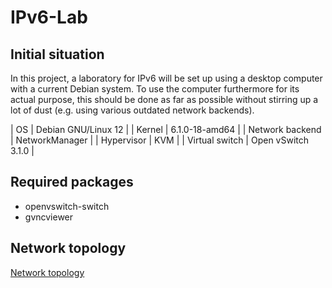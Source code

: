 # IPv6-Lab

## Initial situation

In this project, a laboratory for IPv6 will be set up using a desktop computer with a current Debian system. To use the computer furthermore for its actual purpose, this should be done as far as possible without stirring up a lot of dust (e.g. using various outdated network backends).

| OS              | Debian GNU/Linux 12 | 
| Kernel          | 6.1.0-18-amd64      |
| Network backend | NetworkManager      | 
| Hypervisor      | KVM                 |
| Virtual switch  | Open vSwitch 3.1.0  |

## Required packages

- openvswitch-switch
- gvncviewer

## Network topology
[Network topology](img/lab2.png "Network topology")
